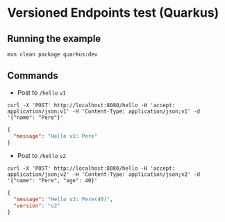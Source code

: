 # Versioned Endpoints test (Quarkus)

## Running the example

 ```shell
 mvn clean package quarkus:dev
 ```

## Commands

- Post to `/hello` `v1`

```shell
curl -X 'POST' http://localhost:8080/hello -H 'accept: application/json;v1' -H 'Content-Type: application/json;v1' -d '{"name": "Pere"}'
```

```json
{
  "message": "Hello v1: Pere"
}
```

- Post to `/hello` `v2`

```shell
curl -X 'POST' http://localhost:8080/hello -H 'accept: application/json;v2' -H 'Content-Type: application/json;v2' -d '{"name": "Pere", "age": 40}'
```

```json
{
  "message": "Hello v2: Pere(40)",
  "version": "v2"
}
```
